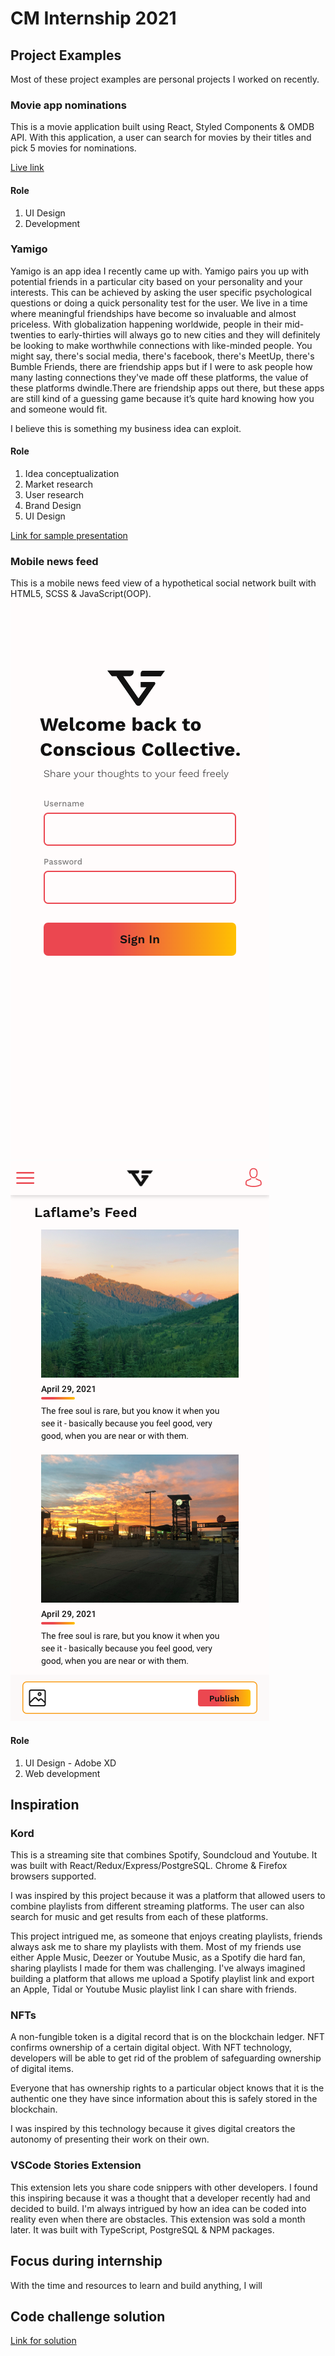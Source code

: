 # CM Internship 2021

## Project Examples 
Most of these project examples are personal projects I worked on recently.
### Movie app nominations
This is a movie application built using React, Styled Components &  OMDB API. With this application, a user can search for movies by their titles and pick 5 movies for nominations.

[Live link](https://tifelaflame.github.io/the-shoppies-movie-awards/)
#### Role 
1. UI Design
1. Development

### Yamigo 
Yamigo is an app idea I recently came up with.  Yamigo pairs you up with potential friends in a particular city based on your personality and your interests. This can be achieved by asking the user specific psychological questions or doing a quick personality test for the user. 
We live in a time where meaningful friendships have become  so invaluable and almost priceless. With globalization happening worldwide, people in their mid-twenties to early-thirties will always go to new cities and they will definitely be looking to make worthwhile connections with like-minded people. You might say, there's social media, there's facebook, there's MeetUp, there's Bumble Friends, there are friendship apps but if I were to ask people how many lasting connections they've made off these platforms, the value of these platforms dwindle.There are friendship apps out there, but these apps are still kind of a guessing game because it’s quite hard knowing how you and someone would fit.

I believe this is something my business idea can exploit.

#### Role 
1. Idea conceptualization
1. Market research
1. User research 
1. Brand Design
1. UI Design

[Link for sample presentation](https://www.canva.com/design/DAEFT4Agpt0/btATI2ZPvYXvy2-XVErxtQ/edit)
### Mobile news feed 
This is a mobile news feed view of a hypothetical social network built with HTML5, SCSS & JavaScript(OOP).
![Sign-In Page](./assets/signinpage.png)
![Home Page](./assets/homepage.png)
#### Role 
1. UI Design - Adobe XD
1. Web development

## Inspiration

### Kord
This is a streaming site that combines Spotify, Soundcloud and Youtube. It was built with React/Redux/Express/PostgreSQL. Chrome & Firefox browsers supported.

I was inspired  by this project because it was a platform that allowed users to combine playlists from different streaming platforms. The user can also search for music and get results from each of these platforms. 

This project intrigued me, as someone that enjoys creating playlists, friends always ask me to share my playlists with them. Most of my friends use either Apple Music, Deezer or Youtube Music, as a Spotify die hard fan, sharing playlists I made for them was challenging. I've always imagined building a platform that allows me upload a Spotify playlist link and export an Apple, Tidal or Youtube Music playlist link I can share with friends. 

### NFTs 
 A non-fungible token is a digital record that is on the blockchain ledger. NFT confirms ownership of a certain digital object. With NFT technology, developers will be able to get rid of the problem of safeguarding ownership of digital items. 

 Everyone that has ownership rights to a particular object knows that it is the authentic one they have since information about this is safely stored in the blockchain.

 I was inspired by this technology because it gives digital creators the autonomy of presenting their work on their own.

### VSCode Stories Extension
This extension lets you share code snippers with other developers. I found this inspiring because it was a thought that a developer recently had and decided to build. I'm always intrigued by how an idea can be coded into reality even when there are obstacles. This extension was sold a month later. It was built with TypeScript, PostgreSQL & NPM packages. 

## Focus during internship
With the time and resources to learn and build anything, I will 

## Code challenge solution
[Link for solution](https://codesandbox.io/s/2021-internship-exercise-menu-forked-k0m87?file=/src/index.js)